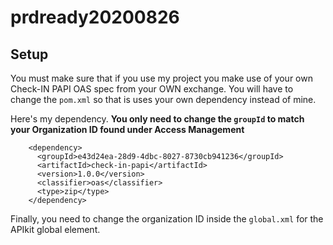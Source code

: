 # prdready20200826

## Setup
You must make sure that if you use my project you make use of your own Check-IN PAPI OAS spec from your OWN exchange.
You will have to change the `pom.xml` so that is uses your own dependency instead of mine.


Here's my dependency. **You only need to change the `groupId` to match your Organization ID found under Access Management**
```
    <dependency>
      <groupId>e43d24ea-28d9-4dbc-8027-8730cb941236</groupId>
      <artifactId>check-in-papi</artifactId>
      <version>1.0.0</version>
      <classifier>oas</classifier>
      <type>zip</type>
    </dependency>
```
Finally, you need to change the organization ID inside the `global.xml` for the APIkit global element.

